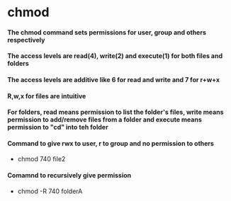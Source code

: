 # chmod

#### The chmod command sets permissions for user, group and others respectively

#### The access levels are read(4), write(2) and execute(1) for both files and folders

#### The access levels are additive like 6 for read and write and 7 for r+w+x

#### R,w,x for files are intuitive

#### For folders, read means permission to list the folder's files, write means permission to add/remove files from a folder and execute means permission to "cd" into teh folder

#### Command to give rwx to user, r to group and no permission to others
* chmod 740 file2

#### Comamnd to recursively give permission
* chmod -R 740 folderA
